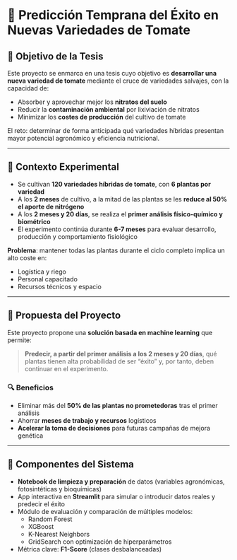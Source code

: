 # 🍅 Predicción Temprana del Éxito en Nuevas Variedades de Tomate

## 🧪 Objetivo de la Tesis

Este proyecto se enmarca en una tesis cuyo objetivo es **desarrollar una nueva variedad de tomate** mediante el cruce de variedades salvajes, con la capacidad de:

- Absorber y aprovechar mejor los **nitratos del suelo**
- Reducir la **contaminación ambiental** por lixiviación de nitratos
- Minimizar los **costes de producción** del cultivo de tomate

El reto: determinar de forma anticipada qué variedades híbridas presentan mayor potencial agronómico y eficiencia nutricional.

---

## 🚜 Contexto Experimental

- Se cultivan **120 variedades híbridas de tomate**, con **6 plantas por variedad**
- A los **2 meses** de cultivo, a la mitad de las plantas se les **reduce al 50% el aporte de nitrógeno**
- A los **2 meses y 20 días**, se realiza el **primer análisis físico-químico y biométrico**
- El experimento continúa durante **6-7 meses** para evaluar desarrollo, producción y comportamiento fisiológico

**Problema**: mantener todas las plantas durante el ciclo completo implica un alto coste en:

- Logística y riego
- Personal capacitado
- Recursos técnicos y espacio

---

## 🤖 Propuesta del Proyecto

Este proyecto propone una **solución basada en machine learning** que permite:

> **Predecir, a partir del primer análisis a los 2 meses y 20 días**, qué plantas tienen alta probabilidad de ser “éxito” y, por tanto, deben continuar en el experimento.

### 🔍 Beneficios

- Eliminar más del **50% de las plantas no prometedoras** tras el primer análisis
- Ahorrar **meses de trabajo y recursos** logísticos
- **Acelerar la toma de decisiones** para futuras campañas de mejora genética

---

## 🧠 Componentes del Sistema

- **Notebook de limpieza y preparación** de datos (variables agronómicas, fotosintéticas y bioquímicas)
- App interactiva en **Streamlit** para simular o introducir datos reales y predecir el éxito
- Módulo de evaluación y comparación de múltiples modelos:
  - Random Forest
  - XGBoost
  - K-Nearest Neighbors
  - GridSearch con optimización de hiperparámetros
- Métrica clave: **F1-Score** (clases desbalanceadas)



